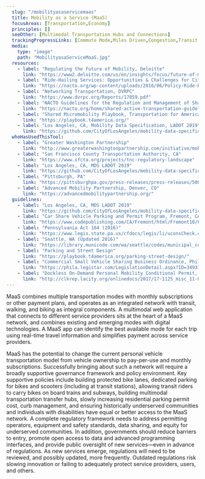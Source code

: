 ```yaml
---
  slug: "/mobilityasaservicemaas"
  title: Mobility as a Service (MaaS)
  focusAreas: [Transportation,Economy]
  principles: []
  seeOther: [Multimodal Transportation Hubs and Connections]
  trackingProgressLinks: [Commute Mode,Miles Driven,Congestion,Transit Ridership]
  media: 
    type: "image"
    path: "MobilityasaServiceMaaS.jpg"
  resources: 
    - label: "Regulating the Future of Mobility, Deloitte"
      link: "https://www2.deloitte.com/us/en/insights/focus/future-of-mobility/regulating-transportation-new-mobility-ecosystem.html"
    - label: "Ride-Hailing Services: Opportunities & Challenges for Cities, NACTO"
      link: "https://nacto.org/wp-content/uploads/2016/06/Policy-Ride-Hailing-Services-2016.06.pdf"
    - label: "Networking Transportation, DVRPC"
      link: "https://www.dvrpc.org/Reports/17059.pdf"
    - label: "NACTO Guidelines for the Regulation and Management of Shared Active Transportation, NACTO (2018)"
      link: "https://nacto.org/home/shared-active-transportation-guidelines/"
    - label: "Shared Micromobility Playbook, Transportation for America"
      link: "https://playbook.t4america.org/"
    - label: "Los Angeles, CA, Mobility Data Specification, LADOT 2019"
      link: "https://github.com/CityOfLosAngeles/mobility-data-specification"
  whoHasUsedThisTool: 
    - label: "Greater Washington Partnership"
      link: "http://www.greaterwashingtonpartnership.com/initiative/mobility/"
    - label: "San Francisco County Transportation Authority, CA"
      link: "https://www.sfcta.org/projects/tnc-regulatory-landscape"
    - label: "Los Angeles, CA, MDS LADOT 2019"
      link: "https://github.com/CityOfLosAngeles/mobility-data-specification"
    - label: "Pittsburgh, PA"
      link: "https://pittsburghpa.gov/press-releases/press-releases/5084"
    - label: "Advanced Mobility Partnership, Denver, CO"
      link: "https://advancedmobilitypartnership.org/"
  guidelines: 
    - label: "Los Angeles, CA, MDS LADOT 2019"
      link: "https://github.com/CityOfLosAngeles/mobility-data-specification"
    - label: "Car Share Vehicle Parking and Permit Program, Fremont, CA  (2021)"
      link: "https://www.codepublishing.com/CA/Fremont/html/Fremont10/Fremont1025.html"
    - label: "Pennsylvania Act 164 (2016)"
      link: "https://www.legis.state.pa.us/cfdocs/legis/li/uconsCheck.cfm?yr=2016&sessInd=0&act=164"
    - label: "Seattle, WA (Updated 2016)"
      link: "https://library.municode.com/wa/seattle/codes/municipal_code?nodeId=TIT6BURE_SUBTITLE_IVNELICO_CH6.310TAFREVE"
    - label: "Parking and Street Design"
      link: "https://playbook.t4america.org/parking-street-design/"
    - label: "Commercial Small Vehicle Sharing Business Ordinance, Philadelphia (2018)"
      link: "https://phila.legistar.com/LegislationDetail.aspx?ID=3493790&GUID=87DF5D9B-4E72-4A9E-B87A-92219792D801&Options=ID%7CText%7C&Search=180429"
    - label: "Dockless On-Demand Personal Mobility Conditional Permit, Los Angeles  (2018)"
      link: "http://clkrep.lacity.org/onlinedocs/2017/17-1125_misc_11-08-2018.pdf"
---
```


MaaS combines multiple transportation modes with monthly subscriptions or other payment plans, and operates as an integrated network with transit, walking, and biking as integral components. A multimodal web application that connects to different service providers sits at the heart of a MaaS network, and combines existing and emerging modes with digital technologies. A MaaS app can identify the best available mode for each trip using real-time travel information and simplifies payment across service providers.

MaaS has the potential to change the current personal vehicle transportation model from vehicle ownership to pay-per-use and monthly subscriptions. Successfully bringing about such a network will require a broadly supportive governance framework and policy environment. Key supportive policies include building protected bike lanes, dedicated parking for bikes and scooters (including at transit stations), allowing transit riders to carry bikes on board trains and subways, building multimodal transportation transfer hubs, slowly increasing residential parking permit cost, curb management, and ensuring historically underserved communities and individuals with disabilities have equal or better access to the MaaS network. A complete regulatory framework needs to address permitting operators, equipment and safety standards, data sharing, and equity for underserved communities. In addition, governments should reduce barriers to entry, promote open access to data and advanced programming interfaces, and provide public oversight of new services—even in advance of regulations. As new services emerge, regulations will need to be reviewed, and possibly updated, more frequently. Outdated regulations risk slowing innovation or failing to adequately protect service providers, users, and others.
